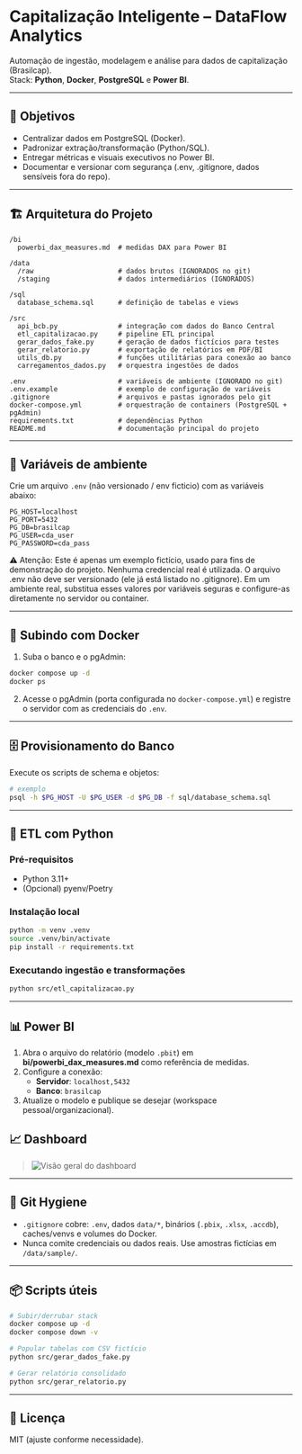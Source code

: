 # Capitalização Inteligente – DataFlow Analytics

Automação de ingestão, modelagem e análise para dados de capitalização (Brasilcap).  
Stack: **Python**, **Docker**, **PostgreSQL** e **Power BI**.

---

## 🎯 Objetivos
- Centralizar dados em PostgreSQL (Docker).
- Padronizar extração/transformação (Python/SQL).
- Entregar métricas e visuais executivos no Power BI.
- Documentar e versionar com segurança (.env, .gitignore, dados sensíveis fora do repo).

---

## 🏗️ Arquitetura do Projeto

```
/bi
  powerbi_dax_measures.md  # medidas DAX para Power BI

/data
  /raw                     # dados brutos (IGNORADOS no git)
  /staging                 # dados intermediários (IGNORADOS)

/sql
  database_schema.sql      # definição de tabelas e views

/src
  api_bcb.py               # integração com dados do Banco Central
  etl_capitalizacao.py     # pipeline ETL principal
  gerar_dados_fake.py      # geração de dados fictícios para testes
  gerar_relatorio.py       # exportação de relatórios em PDF/BI
  utils_db.py              # funções utilitárias para conexão ao banco
  carregamentos_dados.py   # orquestra ingestões de dados

.env                       # variáveis de ambiente (IGNORADO no git)
.env.example               # exemplo de configuração de variáveis
.gitignore                 # arquivos e pastas ignorados pelo git
docker-compose.yml         # orquestração de containers (PostgreSQL + pgAdmin)
requirements.txt           # dependências Python
README.md                  # documentação principal do projeto
```
---

## 🔐 Variáveis de ambiente

Crie um arquivo `.env` (não versionado / env ficticio) com as variáveis abaixo:
```
PG_HOST=localhost
PG_PORT=5432
PG_DB=brasilcap
PG_USER=cda_user
PG_PASSWORD=cda_pass
```
⚠️ Atenção:
Este é apenas um exemplo fictício, usado para fins de demonstração do projeto.
Nenhuma credencial real é utilizada.
O arquivo .env não deve ser versionado (ele já está listado no .gitignore).
Em um ambiente real, substitua esses valores por variáveis seguras e configure-as diretamente no servidor ou container.

---

## 🐳 Subindo com Docker

1) Suba o banco e o pgAdmin:

```bash
docker compose up -d
docker ps
```

2) Acesse o pgAdmin (porta configurada no `docker-compose.yml`) e registre o servidor com as credenciais do `.env`.

---

## 🗄️ Provisionamento do Banco

Execute os scripts de schema e objetos:

```bash
# exemplo
psql -h $PG_HOST -U $PG_USER -d $PG_DB -f sql/database_schema.sql
```

---

## 🔁 ETL com Python

### Pré-requisitos
- Python 3.11+
- (Opcional) pyenv/Poetry

### Instalação local
```bash
python -m venv .venv
source .venv/bin/activate
pip install -r requirements.txt
```

### Executando ingestão e transformações
```bash
python src/etl_capitalizacao.py
```

---

## 📊 Power BI

1) Abra o arquivo do relatório (modelo `.pbit`) em **bi/powerbi_dax_measures.md** como referência de medidas.  
2) Configure a conexão:
   - **Servidor**: `localhost,5432`  
   - **Banco**: `brasilcap`
3) Atualize o modelo e publique se desejar (workspace pessoal/organizacional).

## 📈 Dashboard

> ![Visão geral do dashboard](report/img/dashboard_view.png)

---

## 🧹 Git Hygiene

- `.gitignore` cobre: `.env`, dados `data/*`, binários (`.pbix`, `.xlsx`, `.accdb`), caches/venvs e volumes do Docker.
- Nunca comite credenciais ou dados reais. Use amostras fictícias em `/data/sample/`.

---

## 📦 Scripts úteis

```bash
# Subir/derrubar stack
docker compose up -d
docker compose down -v

# Popular tabelas com CSV fictício
python src/gerar_dados_fake.py

# Gerar relatório consolidado
python src/gerar_relatorio.py
```

---

## 📄 Licença
MIT (ajuste conforme necessidade).